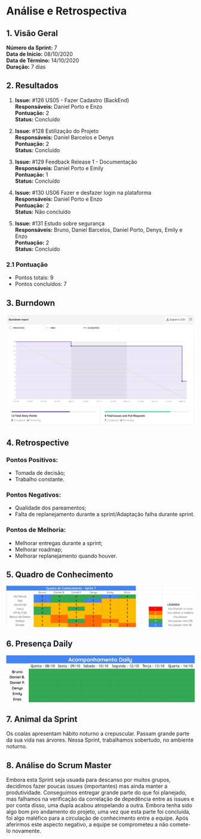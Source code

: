 
# Análise e Retrospectiva

## 1. Visão Geral
**Número da Sprint:** 7<br>
**Data de Início:** 08/10/2020<br>
**Data de Término:** 14/10/2020<br>
**Duração:** 7 dias<br>

## 2. Resultados
1. **Issue:** #126 US05 - Fazer Cadastro (BackEnd)<br>
**Responsáveis:** Daniel Porto e Enzo<br>
**Pontuação:** 2<br>
**Status:** Concluído<br>

2. **Issue:** #128 Estilização do Projeto<br>
**Responsáveis:** Daniel Barcelos e Denys<br>
**Pontuação:** 2<br>
**Status:** Concluído<br>

3. **Issue:** #129 Feedback Release 1 - Documentação<br>
**Responsáveis:** Daniel Porto e Emily<br>
**Pontuação:** 1<br>
**Status:** Concluído<br>

4. **Issue:** #130 US06 Fazer e desfazer login na plataforma<br>
**Responsáveis:** Daniel Porto e Enzo<br>
**Pontuação:** 2<br>
**Status:** Não concluído<br>

5. **Issue:** #131 Estudo sobre segurança<br>
**Responsáveis:** Bruno, Daniel Barcelos, Daniel Porto, Denys, Emily e Enzo<br>
**Pontuação:** 2<br>
**Status:** Concluído<br>

### 2.1 Pontuação 
- Pontos totais: 9
- Pontos concluídos: 7 


## 3. Burndown

![Burndown](../../Imagens/Sprints/Burndown_S7.png)

## 4. Retrospective
### Pontos Positivos:
- Tomada de decisão;
- Trabalho constante.

### Pontos Negativos:
- Qualidade dos pareamentos; 
- Falta de replanejamento durante a sprint/Adaptação falha durante sprint.

### Pontos de Melhoria:
- Melhorar entregas durante a sprint;
- Melhorar roadmap;
- Melhorar replanejamento quando houver. 


## 5. Quadro de Conhecimento

![Quadro de Conhecimentos](../../Imagens/Sprints/Quadro_conhecimento_S7.png)

## 6. Presença  Daily 

![Presença](../../Imagens/Sprints/Daily_Sprint7.png)

## 7. Animal da Sprint
Os coalas apresentam hábito noturno a crepuscular. Passam grande parte da sua vida nas árvores. Nessa Sprint, trabalhamos sobertudo, no ambiente noturno.

## 8. Análise do Scrum Master
Embora esta Sprint seja usuada para descanso por muitos grupos, decidimos fazer poucas issues (importantes) mas ainda manter a produtividade. Conseguimos entregar grande parte do que foi planejado, mas falhamos na verificação da correlação de depedência entre as issues e por conta disso, uma dupla acabou atropelando a outra. Embora tenha sido algo bom pro andamento do projeto, uma vez que esta parte foi concluída, foi algo maléfico para a circulação de conhecimento entre a equipe. Após aferirmos este aspecto negativo, a equipe se comprometeu a não comete-lo novamente.